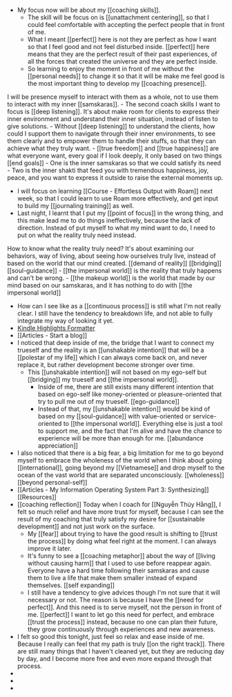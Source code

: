 - My focus now will be about my [[coaching skills]]. 
    - The skill will be focus on is [[unattachment centering]], so that I could feel comfortable with accepting the perfect people that in front of me. 
    - What I meant [[perfect]] here is not they are perfect as how I want so that I feel good and not feel disturbed inside. [[perfect]] here means that they are the perfect result of their past experiences, of all the forces that created the universe and they are perfect inside.
    - So learning to enjoy the moment in front of me without the [[personal needs]] to change it so that it will be make me feel good is the most important thing to develop my [[coaching presence]]. 

I will be presence myself to interact with them as a whole, not to use them to interact with my inner [[samskaras]].
        - The second coach skills I want to focus is [[deep listening]]. It's about make room for clients to express their inner environment and understand their inner situation, instead of listen to give solutions.
        - Without [[deep listening]] to understand the clients, how could I support them to navigate through their inner environments, to see them clearly and to empower them to handle their stuffs, so that they can achieve what they truly want. 
        - [[true freedom]] and [[true happiness]] are what everyone want, every goal if I look deeply, it only based on two things [[end goals]]
        - One is the inner samskaras so that we could satisfy its need
            - Two is the inner shakti that feed you with tremendous happiness, joy, peace, and you want to express it outside to raise the external moments up.
- I will focus on learning [[Course - Effortless Output with Roam]] next week, so that I could learn to use Roam more effectively, and get input to build my [[journaling training]] as well.
- Last night, I learnt that I put my [[point of focus]] in the wrong thing, and this make lead me to do things ineffectively, because the lack of direction. Instead of put myself to what my mind want to do, I need to put on what the reality truly need instead. 

How to know what the reality truly need? It's about examining our behaviors, way of living, about seeing how ourselves truly live, instead of based on the world that our mind created. [[demand of reality]] [[bridging]] [[soul-guidance]]
    - [[the impersonal world]] is the reality that truly happens and can't be wrong.
    - [[the makeup world]] is the world that made by our mind based on our samskaras, and it has nothing to do with [[the impersonal world]]
- How can I see like as a [[continuous process]] is still what I'm not really clear. I still have the tendency to breakdown life, and not able to fully integrate my way of looking it yet.
- [Kindle Highlights Formatter](https://kindle-formatter.vercel.app/)
- [[Articles - Start a blog]]
- I noticed that deep inside of me, the bridge that I want to connect my trueself and the reality is an [[unshakable intention]] that will be a [[polestar of my life]] which I can always come back on, and never replace it, but rather development become stronger over time.
    - This [[unshakable intention]] will not based on my ego-self but [[bridging]] my trueself and [[the impersonal world]].
        - Inside of me, there are still exists many different intention that based on ego-self like money-oriented or pleasure-oriented that try to pull me out of my trueself. [[ego-guidance]]
        - Instead of that, my [[unshakable intention]] would be kind of based on my [[soul-guidance]] with value-oriented or service-oriented to [[the impersonal world]]. Everything else is just a tool to support me, and the fact that I'm alive and have the chance to experience will be more than enough for me. [[abundance appreciation]]
- I also noticed that there is a big fear, a big limitation for me to go beyond myself to embrace the wholeness of the world when I think about going [[international]], going beyond my [[Vietnamese]] and drop myself to the ocean of the vast world that are separated unconsciously. [[wholeness]] [[beyond personal-self]]
- [[Articles - My Information Operating System Part 3: Synthesizing]] [[Resources]]
- [[coaching reflection]] Today when I coach for [[Nguyễn Thúy Hằng]], I felt so much relief and have more trust for myself, because I can see the result of my coaching that truly satisfy my desire for [[sustainable development]] and not just work on the surface. 
    - My [[fear]] about trying to have the good result is shifting to [[trust the process]] by doing what feel right at the moment. I can always improve it later.
    - It's funny to see a [[coaching metaphor]] about the way of [[living without causing harm]] that I used to use before reappear again. Everyone have a hard time following their samskaras and cause them to live a life that make them smaller instead of expand themselves. [[self expanding]]
    - I still have a tendency to give advices though I'm not sure that it will necessary or not. The reason is because I have the [[need for perfect]]. And this need is to serve myself, not the person in front of me. [[perfect]] I want to let go this need for perfect, and embrace [[trust the process]] instead, because no one can plan their future, they grow continuously through experiences and new awareness.
- I felt so good this tonight, just feel so relax and ease inside of me. Because I really can feel that my path is truly [[on the right track]]. There are still many things that I haven't cleaned yet, but they are reducing day by day, and I become more free and even more expand through that process.
- 
- 
- 

